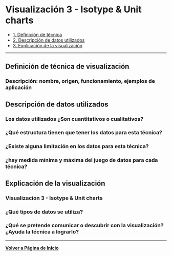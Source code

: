 # Visualización 3 - Isotype & Unit charts


- [1. Definición de técnica](#Definición-de-técnica)
- [2. Descripción de datos utilizados](#Descripción-de-datos-utilizados)
- [3. Explicación de la visualización](#Explicación-de-la-visualización)

---

## Definición de técnica de visualización
### Descripción: nombre, origen, funcionamiento, ejemplos de aplicación


## Descripción de datos utilizados
### Los datos utilizados ¿Son cuantitativos o cualitativos?
### ¿Qué estructura tienen que tener los datos para esta técnica?
### ¿Existe alguna limitación en los datos para esta técnica? 
### ¿hay medida mínima y máxima del juego de datos para cada técnica?

## Explicación de la visualización
### Visualización 3 - Isotype & Unit charts
### ¿Qué tipos de datos se utiliza? 
### ¿Qué se pretende comunicar o descubrir con la visualización? ¿Ayuda la técnica a lograrlo?

---

**[Volver a Página de Inicio](../../index.md)**
